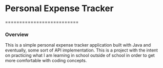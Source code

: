 # Personal Expense Tracker

==========================
### Overview
This is a simple personal expense tracker application built with Java and eventually, some sort of API implementation. This is a project with the intent on practicing what I am learning in school outside of school in order to get more comfortable with coding concepts. 
